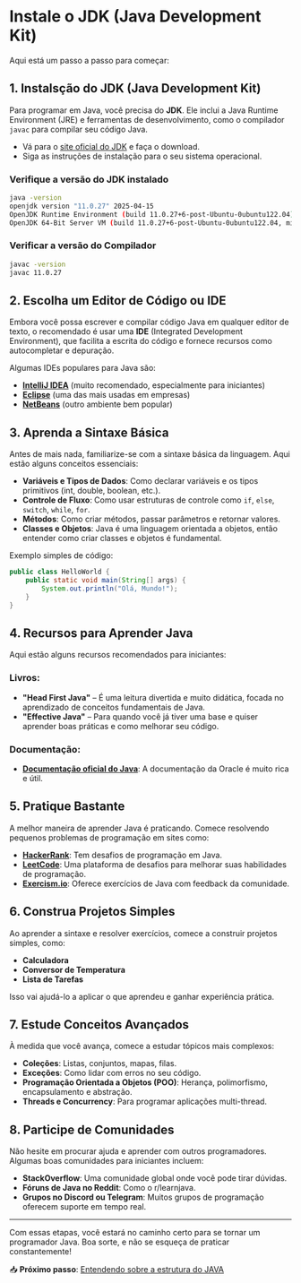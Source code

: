 # Instale o JDK (Java Development Kit)

Aqui está um passo a passo para começar:

## 1. **Instalsção do JDK (Java Development Kit)**

Para programar em Java, você precisa do **JDK**. Ele inclui a Java Runtime Environment (JRE) e ferramentas de desenvolvimento, como o compilador `javac` para compilar seu código Java.

- Vá para o [site oficial do JDK](https://www.oracle.com/java/technologies/javase-jdk11-downloads.html) e faça o download.
- Siga as instruções de instalação para o seu sistema operacional.

### Verifique a versão do JDK instalado

```bash
java -version
openjdk version "11.0.27" 2025-04-15
OpenJDK Runtime Environment (build 11.0.27+6-post-Ubuntu-0ubuntu122.04)
OpenJDK 64-Bit Server VM (build 11.0.27+6-post-Ubuntu-0ubuntu122.04, mixed mode, sharing)
```

### Verificar a versão do Compilador

```bash
javac -version
javac 11.0.27
```

## 2. **Escolha um Editor de Código ou IDE**
Embora você possa escrever e compilar código Java em qualquer editor de texto, o recomendado é usar uma **IDE** (Integrated Development Environment), que facilita a escrita do código e fornece recursos como autocompletar e depuração.

Algumas IDEs populares para Java são:
- **[IntelliJ IDEA](https://www.jetbrains.com/)** (muito recomendado, especialmente para iniciantes)
- **[Eclipse](https://www.eclipse.org/downloads/)** (uma das mais usadas em empresas)
- **[NetBeans](https://netbeans.apache.org/front/main/index.html)** (outro ambiente bem popular)

## 3. **Aprenda a Sintaxe Básica**
Antes de mais nada, familiarize-se com a sintaxe básica da linguagem. Aqui estão alguns conceitos essenciais:
- **Variáveis e Tipos de Dados**: Como declarar variáveis e os tipos primitivos (int, double, boolean, etc.).
- **Controle de Fluxo**: Como usar estruturas de controle como `if`, `else`, `switch`, `while`, `for`.
- **Métodos**: Como criar métodos, passar parâmetros e retornar valores.
- **Classes e Objetos**: Java é uma linguagem orientada a objetos, então entender como criar classes e objetos é fundamental.

Exemplo simples de código:
```java
public class HelloWorld {
    public static void main(String[] args) {
        System.out.println("Olá, Mundo!");
    }
}
```

## 4. **Recursos para Aprender Java**
Aqui estão alguns recursos recomendados para iniciantes:

### Livros:
- **"Head First Java"** – É uma leitura divertida e muito didática, focada no aprendizado de conceitos fundamentais de Java.
- **"Effective Java"** – Para quando você já tiver uma base e quiser aprender boas práticas e como melhorar seu código.

### Documentação:
- **[Documentação oficial do Java](https://docs.oracle.com/javase/8/docs/)**: A documentação da Oracle é muito rica e útil.

## 5. **Pratique Bastante**
A melhor maneira de aprender Java é praticando. Comece resolvendo pequenos problemas de programação em sites como:
- **[HackerRank](https://www.hackerrank.com/domains/tutorials/10-days-of-java)**: Tem desafios de programação em Java.
- **[LeetCode](https://leetcode.com/)**: Uma plataforma de desafios para melhorar suas habilidades de programação.
- **[Exercism.io](https://exercism.io/tracks/java)**: Oferece exercícios de Java com feedback da comunidade.

## 6. **Construa Projetos Simples**
Ao aprender a sintaxe e resolver exercícios, comece a construir projetos simples, como:
- **Calculadora**
- **Conversor de Temperatura**
- **Lista de Tarefas**
  
Isso vai ajudá-lo a aplicar o que aprendeu e ganhar experiência prática.

## 7. **Estude Conceitos Avançados**
À medida que você avança, comece a estudar tópicos mais complexos:
- **Coleções**: Listas, conjuntos, mapas, filas.
- **Exceções**: Como lidar com erros no seu código.
- **Programação Orientada a Objetos (POO)**: Herança, polimorfismo, encapsulamento e abstração.
- **Threads e Concurrency**: Para programar aplicações multi-thread.

## 8. **Participe de Comunidades**
Não hesite em procurar ajuda e aprender com outros programadores. Algumas boas comunidades para iniciantes incluem:
- **StackOverflow**: Uma comunidade global onde você pode tirar dúvidas.
- **Fóruns de Java no Reddit**: Como o r/learnjava.
- **Grupos no Discord ou Telegram**: Muitos grupos de programação oferecem suporte em tempo real.

---

Com essas etapas, você estará no caminho certo para se tornar um programador Java. 
Boa sorte, e não se esqueça de praticar constantemente!

📥 **Próximo passo**: [Entendendo sobre a estrutura do JAVA](./docs/estrutura.md)
